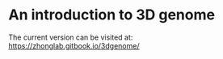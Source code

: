 # An introduction to 3D genome 
The current version can be visited at: https://zhonglab.gitbook.io/3dgenome/

